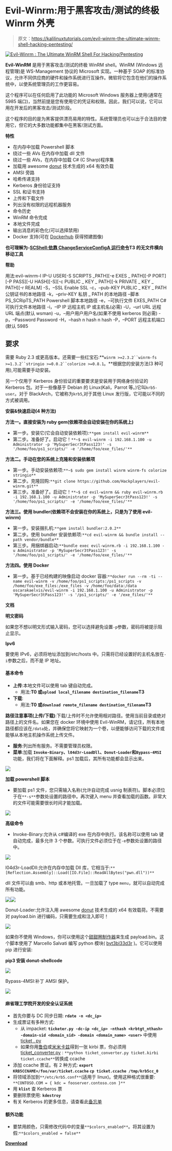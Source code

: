 # Evil-Winrm:用于黑客攻击/测试的终极 Winrm 外壳

> 原文：<https://kalilinuxtutorials.com/evil-winrm-the-ultimate-winrm-shell-hacking-pentesting/>

[![Evil-Winrm : The Ultimate WinRM Shell For Hacking/Pentesting](img//e324db93c32fed5876f360be6f79f925.png "Evil-Winrm : The Ultimate WinRM Shell For Hacking/Pentesting")](https://1.bp.blogspot.com/-4qQ6pwAqaJs/Xdgggyf61vI/AAAAAAAADjw/HjBZs9nNu8cuhfvqWGosM4ZbLb2jtmBMwCLcBGAsYHQ/s1600/Documentation-1%25281%2529.png)

**Evil-WinRM** 是用于黑客攻击/测试的终极 WinRM shell。WinRM (Windows 远程管理)是 WS-Management 协议的 Microsoft 实现。一种基于 SOAP 的标准协议，允许不同供应商的硬件和操作系统进行互操作。微软将它包含在他们的操作系统中，以使系统管理员的工作更容易。

这个程序可以在任何启用了此功能的 Microsoft Windows 服务器上使用(通常在 5985 端口)，当然前提是您有使用它的凭证和权限。因此，我们可以说，它可以用在开发后的黑客攻击/测试阶段。

这个程序的目的是为黑客提供漂亮易用的特性。系统管理员也可以出于合法目的使用它，但它的大多数功能都集中在黑客/测试方面。

**特性**

*   在内存中加载 Powershell 脚本
*   绕过一些 AVs 在内存中加载 dll 文件
*   绕过一些 AVs，在内存中加载 C# (C Sharp)程序集
*   加载用 awesome [donut](https://github.com/TheWover/donut) 技术生成的 x64 有效负载
*   AMSI 旁路
*   哈希传递支持
*   Kerberos 身份验证支持
*   SSL 和证书支持
*   上传和下载文件
*   列出没有权限的远程机器服务
*   命令历史
*   WinRM 命令完成
*   本地文件完成
*   输出消息的彩色化(可以选择禁用)
*   Docker 支持(可在 [Dockerhub](https://hub.docker.com/r/oscarakaelvis/evil-winrm) 获得预建图像)

**也可理解为-[SCShell:依靠 ChangeServiceConfigA 运行命令](https://kalilinuxtutorials.com/scshell/)T3 的无文件横向移动工具**

**帮助**

用法:evil-winrm-I IP-U USER[-S SCRIPTS _PATH][-e EXES _ PATH][-P PORT][-P PASS][-U HASH][-S][-c PUBLIC _ KEY _ PATH][-k PRIVATE _ KEY _ PATH][-r REALM]
-S，–SSL Enable SSL
-c，–pub-KEY PUBLIC _ KEY _ PATH 公钥证书的本地路径
-k，–priv-KEY 私钥 _ PATH 的本地路径 –脚本 PS_SCRipTS_PATH Powershell 脚本本地路径
-e，–可执行文件 EXES_PATH C#可执行文件本地路径
-i，–IP IP 远程主机 IP 或主机名(必需)
-U，–url URL 远程 URL 端点(默认 wsman)
-u，–用户用户用户名(如果不使用 kerberos 则必需)
-p，–Password Password
-H，–hash n hash n hash
-P，–PORT 远程主机端口(默认 5985

## 要求

需要 Ruby 2.3 或更高版本。还需要一些红宝石:**`winrm >=2.3.2``winrm-fs >=1.3.2``stringio >=0.0.2``colorize >=0.8.1`。**根据您的安装方法(3 种可用),可能需要手动安装。

另一个仅用于 Kerberos 身份验证的重要要求是安装用于网络身份验证的 Kerberos 包。对于一些像基于 Debian 的 Linux(Kali，Parrot 等。)它叫`krb5-user`。对于 BlackArch，它被称为`krb5`,对于其他 Linux 发行版，它可能以不同的方式被调用。

**安装&快速启动(4 种方法)**

**方法一。直接安装为 ruby gem(依赖项会自动安装在你的系统上)**

*   第一步。安装它(它会自动安装依赖项):`**gem install evil-winrm**`
*   第二步。准备好了。启动它！`**~$ evil-winrm -i 192.168.1.100 -u Administrator -p 'MySuperSecr3tPass123!' -s '/home/foo/ps1_scripts/' -e '/home/foo/exe_files/'**`

**方法二。手动在您的系统上克隆和安装依赖项**

*   第一步。手动安装依赖项:`**~$ sudo gem install winrm winrm-fs colorize stringio**`
*   第二步。克隆回购:`**git clone https://github.com/Hackplayers/evil-winrm.git**`
*   第三步。准备好了。启动它！`**~$ cd evil-winrm && ruby evil-winrm.rb -i 192.168.1.100 -u Administrator -p 'MySuperSecr3tPass123!' -s '/home/foo/ps1_scripts/' -e '/home/foo/exe_files/'**`

**方法三。使用 bundler(依赖项不会安装在你的系统上，只是为了使用 evil-winrm)**

*   第一步。安装捆扎机:`**gem install bundler:2.0.2**`
*   第二步。使用 bundler 安装依赖项:`**cd evil-winrm && bundle install --path vendor/bundle**`
*   第三步。用捆绑器启动:`**bundle exec evil-winrm.rb -i 192.168.1.100 -u Administrator -p 'MySuperSecr3tPass123!' -s '/home/foo/ps1_scripts/' -e '/home/foo/exe_files/'**`

**方法四。使用 Docker**

*   第一步。基于已经构建的映像启动 docker 容器:`**docker run --rm -ti --name evil-winrm -v /home/foo/ps1_scripts:/ps1_scripts -v /home/foo/exe_files:/exe_files -v /home/foo/data:/data oscarakaelvis/evil-winrm -i 192.168.1.100 -u Administrator -p 'MySuperSecr3tPass123!' -s '/ps1_scripts/' -e '/exe_files/'**`

**文档**

**明文密码**

如果您不想以明文形式输入密码，您可以选择避免设置`-p`参数，密码将被提示阻止显示。

**Ipv6**

要使用 IPv6，必须将地址添加到/etc/hosts 中。只需将已经设置好的主机名放在`-i`参数之后，而不是 IP 地址。

#### 基本命令

*   **上传**:本地文件可以使用 tab 键自动完成。
    *   用法:**T0 或`upload local_filename destination_filename`T3**
*   **下载**:
    *   用法:**T0 或`download remote_filename destination_filename`T3**

**路径注意事项(上传/下载)**:下载/上传时不允许使用相对路径。使用当前目录或绝对路径上的文件名。如果您在 docker 环境中使用 Evil-WinRM，请记住，所有本地路径都应该在`/data`处，并确保您将它映射为一个卷，以便能够访问下载的文件或能够从本地主机操作系统上传文件。

*   **服务**:列出所有服务。不需要管理员权限。
*   **菜单**:加载 **`Invoke-Binary`、`l04d3r-LoadDll`、`Donut-Loader`和`Bypass-4MSI`** 功能，我们将在下面解释。ps1 加载后，其所有功能都会显示出来。

![](img//67c29fbfd729e8a12ed871f8dfa85fb1.png)

**加载 powershell 脚本**

*   要加载 ps1 文件，您只需输入名称(允许自动完成 usnig 制表符)。脚本必须位于在`**-s**`参数处设置的路径中。再次键入 menu 并查看加载的函数。非常大的文件可能需要很长时间才能加载。

![](img//7c7806908f5f4030d0367102c83e0bf1.png)

**高级命令**

*   Invoke-Binary:允许从 c#编译的 exe 在内存中执行。该名称可以使用 tab 键自动完成，最多允许 3 个参数。可执行文件必须位于在`-e`参数处设置的路径中。

![](img//32cf466a68d63d11b19c911073cecc1a.png)

l04d3r-LoadDll:允许在内存中加载 Dll 库，它相当于:`**[Reflection.Assembly]::Load([IO.File]::ReadAllBytes("pwn.dll"))**`

dll 文件可以由 smb、http 或本地托管。一旦加载了 type `menu`，就可以自动完成所有功能。

![](img//13159fe4c3fdce7d2075fbf8bf577864.png)![](img//ac6339226a246ce82e6b0d5606f5210b.png)

Donut-Loader:允许注入用 awesome [donut](https://github.com/TheWover/donut) 技术生成的 x64 有效载荷。不需要对 payload.bin 进行编码，只需要生成和注入即可！

![](img//acf7fee095ee00ee78315b731f361326.png)

如果你不使用 Windows，你可以使用这个[甜甜圈制作器](https://github.com/Hackplayers/Salsa-tools/blob/master/Donut-Maker/donut-maker.py)来生成 payload.bin。这个脚本使用了 Marcello Salvati 编写 python 模块( [byt3bl33d3r](https://twitter.com/byt3bl33d3r) )。它可以使用 pip 进行安装:

**pip3 安装 donut-shellcode**

![](img//151cb0219eddd1dbb733dc91badbd102.png)

Bypass-4MSI:补丁 AMSI 保护。

![](img//c18d38d3925c0ceed3f2896db6088f1e.png)

#### 麻省理工学院开发的安全认证系统

*   首先你要与 DC 同步日期: **`rdate -n <dc_ip>`**
*   生成票证有多种方式:
    *   从 impacket: **`ticketer.py -dc-ip <dc_ip> -nthash <krbtgt_nthash> -domain-sid <domain_sid> -domain <domain_name> <user>`** 中使用[ticket . py](https://github.com/SecureAuthCorp/impacket/blob/master/examples/ticketer.py)
    *   如果你用[鲁伯](https://github.com/GhostPack/Rubeus)或[米米卡兹](https://github.com/gentilkiwi/mimikatz)得到一张 kirbi 票，你必须用 [ticket_converter.py](https://github.com/Zer1t0/ticket_converter) : `**python ticket_converter.py ticket.kirbi ticket.ccache**`转换成 ccache
*   添加 ccache 票证。有 2 种方式: **`export KRB5CCNAME=/foo/var/ticket.ccache` `cp ticket.ccache /tmp/krb5cc_0`**
*   将领域添加到`**/etc/krb5.conf**`(适用于 linux)。使用这种格式很重要: `**CONTOSO.COM = { kdc = fooserver.contoso.con }**`
*   用 **`klist`** 查 Kerberos 票
*   要删除票使用: **`kdestroy`**
*   有关 Kerberos 的更多信息，请查看此[备忘单](https://gist.github.com/TarlogicSecurity/2f221924fef8c14a1d8e29f3cb5c5c4a)

#### 额外功能

*   要禁用颜色，只需修改代码中的变量`**$colors_enabled**`。将其设置为假:`**$colors_enabled = false**`

[**Download**](https://github.com/Hackplayers/evil-winrm)
